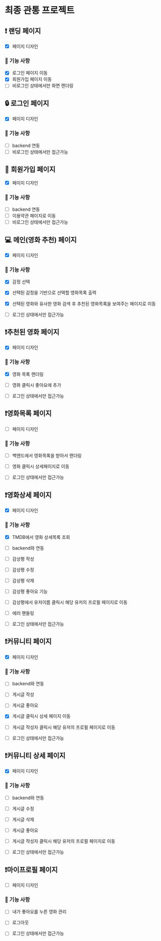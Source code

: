 # 최종 관통 프로젝트

## ❗️ 랜딩 페이지

- [x] 페이지 디자인

### 🚀 기능 사항

- [x] 로그인 페이지 이동
- [x] 회원가입 페이지 이동
- [ ] 비로그인 상태에서만 화면 랜더링

## 🔒 로그인 페이지

- [x] 페이지 디자인

### 🚀 기능 사항

- [ ] backend 연동
- [ ] 비로그인 상태에서만 접근가능

## 🔏 회원가입 페이지

- [x] 페이지 디자인

### 🚀 기능 사항

- [ ] backend 연동
- [ ] 이용약관 페이지로 이동
- [ ] 비로그인 상태에서만 접근가능

## 💻 메인(영화 추천) 페이지

- [x] 페이지 디자인

### 🚀 기능 사항

- [x] 감정 선택
- [x] 선택된 감정을 기반으로 선택할 영화목록 출력
- [x] 선택된 영화와 유사한 영화 검색 후 추천된 영화목록을 보여주는 페이지로 이동

- [ ] 로그인 상태에서만 접근가능

## ❗️추천된 영화 페이지

- [x] 페이지 디자인

### 🚀 기능 사항

- [x] 영화 목록 랜더링
- [ ] 영화 클릭시 좋아요에 추가

- [ ] 로그인 상태에서만 접근가능

## ❗️영화목록 페이지

- [ ] 페이지 디자인

### 🚀 기능 사항

- [ ] 백엔드에서 영화목록을 받아서 랜더링
- [ ] 영화 클릭시 상세페이지로 이동

- [ ] 로그인 상태에서만 접근가능

## ❗️영화상세 페이지

- [x] 페이지 디자인

### 🚀 기능 사항

- [x] TMDB에서 영화 상세목록 조회
- [ ] backend와 연동
- [ ] 감상평 작성
- [ ] 감상평 수정
- [ ] 감상평 삭제
- [ ] 감상평 좋아요 기능
- [ ] 감상평에서 유저이름 클릭시 해당 유저의 프로필 페이지로 이동

- [ ] 에러 핸들링
- [ ] 로그인 상태에서만 접근가능

## ❗️커뮤니티 페이지

- [x] 페이지 디자인

### 🚀 기능 사항

- [ ] backend와 연동
- [ ] 게시글 작성
- [ ] 게시글 좋아요
- [x] 게시글 클릭시 상세 페이지 이동
- [ ] 게시글 작성자 클릭시 해당 유저의 프로필 페이지로 이동

- [ ] 로그인 상태에서만 접근가능

## ❗️커뮤니티 상세 페이지

- [x] 페이지 디자인

### 🚀 기능 사항

- [ ] backend와 연동
- [ ] 게시글 수정
- [ ] 게시글 삭제
- [ ] 게시글 좋아요
- [ ] 게시글 작성자 클릭시 해당 유저의 프로필 페이지로 이동

- [ ] 로그인 상태에서만 접근가능

## ❗️마이프로필 페이지

- [ ] 페이지 디자인

### 🚀 기능 사항

- [ ] 내가 좋아요를 누른 영화 관리
- [ ] 로그아웃

- [ ] 로그인 상태에서만 접근가능
